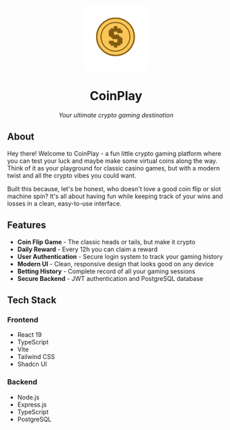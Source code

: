 <div align="center">

<img src="frontend/src/assets/coinfront.png" alt="CoinPlay Logo" width="150" height="150">

# CoinPlay

*Your ultimate crypto gaming destination*

</div>

## About

Hey there! Welcome to CoinPlay - a fun little crypto gaming platform where you can test your luck and maybe make some virtual coins along the way. Think of it as your playground for classic casino games, but with a modern twist and all the crypto vibes you could want.

Built this because, let's be honest, who doesn't love a good coin flip or slot machine spin? It's all about having fun while keeping track of your wins and losses in a clean, easy-to-use interface.

## Features

- **Coin Flip Game** - The classic heads or tails, but make it crypto
- **Daily Reward** - Every 12h you can claim a reward
- **User Authentication** - Secure login system to track your gaming history  
- **Modern UI** - Clean, responsive design that looks good on any device
- **Betting History** - Complete record of all your gaming sessions
- **Secure Backend** - JWT authentication and PostgreSQL database

## Tech Stack

### Frontend
- React 19
- TypeScript
- Vite
- Tailwind CSS
- Shadcn UI

### Backend
- Node.js
- Express.js
- TypeScript
- PostgreSQL  
